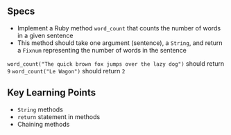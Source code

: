 ## Specs

- Implement a Ruby method `word_count` that counts the number of words in a given sentence
- This method should take one argument (sentence), a `String`, and return a `Fixnum` representing the number of words in the sentence

`word_count("The quick brown fox jumps over the lazy dog")` should return `9`
`word_count("Le Wagon")` should return `2`

## Key Learning Points

- `String` methods
- `return` statement in methods
- Chaining methods

